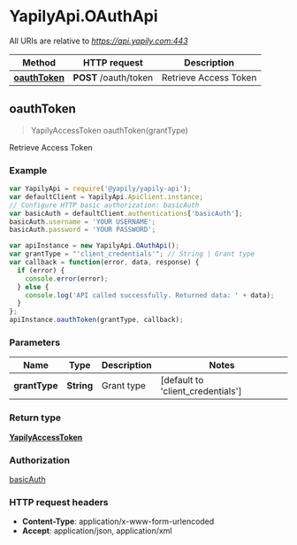 # YapilyApi.OAuthApi

All URIs are relative to *https://api.yapily.com:443*

Method | HTTP request | Description
------------- | ------------- | -------------
[**oauthToken**](OAuthApi.md#oauthToken) | **POST** /oauth/token | Retrieve Access Token



## oauthToken

> YapilyAccessToken oauthToken(grantType)

Retrieve Access Token

### Example

```javascript
var YapilyApi = require('@yapily/yapily-api');
var defaultClient = YapilyApi.ApiClient.instance;
// Configure HTTP basic authorization: basicAuth
var basicAuth = defaultClient.authentications['basicAuth'];
basicAuth.username = 'YOUR USERNAME';
basicAuth.password = 'YOUR PASSWORD';

var apiInstance = new YapilyApi.OAuthApi();
var grantType = "'client_credentials'"; // String | Grant type
var callback = function(error, data, response) {
  if (error) {
    console.error(error);
  } else {
    console.log('API called successfully. Returned data: ' + data);
  }
};
apiInstance.oauthToken(grantType, callback);
```

### Parameters



Name | Type | Description  | Notes
------------- | ------------- | ------------- | -------------
 **grantType** | **String**| Grant type | [default to &#39;client_credentials&#39;]

### Return type

[**YapilyAccessToken**](YapilyAccessToken.md)

### Authorization

[basicAuth](../README.md#basicAuth)

### HTTP request headers

- **Content-Type**: application/x-www-form-urlencoded
- **Accept**: application/json, application/xml

